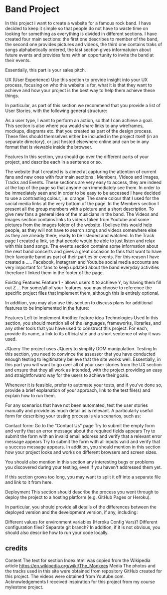 # Band Project

In this project i want to create a website for a famous rock band. 
I have decided to keep it simple so that people do not have to waste time on looking for something as everything is divided in different sections.
I have created four main sections: the first one describes to member of the band, the second one provides pictures and videos, the third one contains traks of songs alphabetically ordered, the last section gives informatuion about future events and provides fans with an opportunity to invite the band at their events. 



Essentially, this part is your sales pitch.

UX (User Experience)
Use this section to provide insight into your UX process, focusing on who this website is for, what it is that they want to achieve and how your project is the best way to help them achieve these things.

In particular, as part of this section we recommend that you provide a list of User Stories, with the following general structure:

As a user type, I want to perform an action, so that I can achieve a goal.
This section is also where you would share links to any wireframes, mockups, diagrams etc. that you created as part of the design process. These files should themselves either be included in the project itself (in an separate directory), or just hosted elsewhere online and can be in any format that is viewable inside the browser.

Features
In this section, you should go over the different parts of your project, and describe each in a sentence or so.

The website that I created is is aimed at capturing the attention of current fans and new ones with four main sections : Members, Videos and Images, Tracks and Events.
These sections are very easy to access, they are indeed at the top of the page so that anyone can immediately see them. In order to be immediately seen and in order to be easy to be accessed I have decided to use a contrasting colour, i.e. orange. The same colour that I used for the social media links at the very bottom of the page. 
In the Members section I present all the group members with a picture and a short description. To give new fans a general idea of the musicians in the band.
The Videos and Images section contains links to videos taken from Youtube and some pictures from the images folder of the website. I believe this would help people, as they will not have to search songs and videos somewhere else as they are already there, ready to be listeded and watched.
In the Track page I created a link, so that people would be able to just listen and relax with this band songs.
The events section contains some information about the next band concerts and gives a great occasion to fans that want to have their favourite band as part of their parties or events. For this reason I have created a .....
Facebook, Instagram and  Youtube social media accounts are very important for fans to keep updated about the band everyday activities therefore I linked them in the footer of the page.

Existing Features
Feature 1 - allows users X to achieve Y, by having them fill out Z
...
For some/all of your features, you may choose to reference the specific project files that implement them, although this is entirely optional.

In addition, you may also use this section to discuss plans for additional features to be implemented in the future:

Features Left to Implement
Another feature idea
Technologies Used
In this section, you should mention all of the languages, frameworks, libraries, and any other tools that you have used to construct this project. For each, provide its name, a link to its official site and a short sentence of why it was used.

JQuery
The project uses JQuery to simplify DOM manipulation.
Testing
In this section, you need to convince the assessor that you have conducted enough testing to legitimately believe that the site works well. Essentially, in this part you will want to go over all of your user stories from the UX section and ensure that they all work as intended, with the project providing an easy and straightforward way for the users to achieve their goals.

Whenever it is feasible, prefer to automate your tests, and if you've done so, provide a brief explanation of your approach, link to the test file(s) and explain how to run them.

For any scenarios that have not been automated, test the user stories manually and provide as much detail as is relevant. A particularly useful form for describing your testing process is via scenarios, such as:

Contact form:
Go to the "Contact Us" page
Try to submit the empty form and verify that an error message about the required fields appears
Try to submit the form with an invalid email address and verify that a relevant error message appears
Try to submit the form with all inputs valid and verify that a success message appears.
In addition, you should mention in this section how your project looks and works on different browsers and screen sizes.

You should also mention in this section any interesting bugs or problems you discovered during your testing, even if you haven't addressed them yet.

If this section grows too long, you may want to split it off into a separate file and link to it from here.

Deployment
This section should describe the process you went through to deploy the project to a hosting platform (e.g. GitHub Pages or Heroku).

In particular, you should provide all details of the differences between the deployed version and the development version, if any, including:

Different values for environment variables (Heroku Config Vars)?
Different configuration files?
Separate git branch?
In addition, if it is not obvious, you should also describe how to run your code locally.

## credits 

Content
The text for section Index.html was copied from the Wikipedia article https://en.wikipedia.org/wiki/The_Monkees
Media
The photos and the tracks used in this site were obtained from repository GitHub created for this project.
The videos were obtained from Youtube.com.
Acknowledgements
I received inspiration for this project from my course mylestone project.